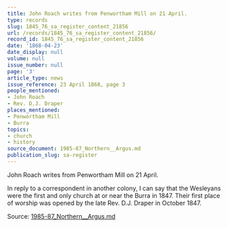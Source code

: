 ```yaml
---
title: John Roach writes from Penwortham Mill on 21 April.
type: records
slug: 1845_76_sa_register_content_21856
url: /records/1845_76_sa_register_content_21856/
record_id: 1845_76_sa_register_content_21856
date: '1868-04-23'
date_display: null
volume: null
issue_number: null
page: '3'
article_type: news
issue_reference: 23 April 1868, page 3
people_mentioned:
- John Roach
- Rev. D.J. Draper
places_mentioned:
- Penwortham Mill
- Burra
topics:
- church
- history
source_document: 1985-87_Northern__Argus.md
publication_slug: sa-register
---
```


John Roach writes from Penwortham Mill on 21 April.

In reply to a correspondent in another colony, I can say that the Wesleyans were the first and only church at or near the Burra in 1847.  Their first place of worship was opened by the late Rev. D.J. Draper in October 1847.

Source: [1985-87_Northern__Argus.md](/downloads/markdown/1985-87_Northern__Argus.md)
